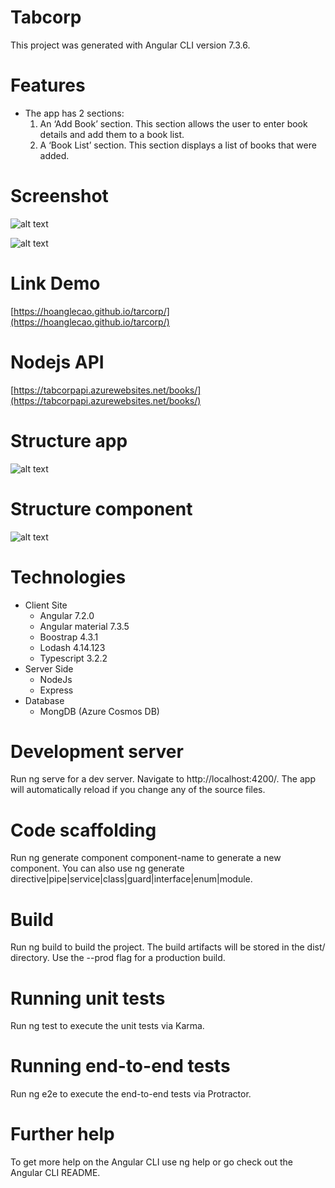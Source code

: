 # Tabcorp
This project was generated with Angular CLI version 7.3.6.

# Features
  - The app has 2 sections:
      1. 	An ‘Add Book’ section. This section allows the user to enter book details and add them to a book list.
      2.	A ‘Book List’ section. This section displays a list of books that were added.

# Screenshot
![alt text](https://github.com/hoanglecao/images/blob/master/add_book.png "") 

![alt text](https://github.com/hoanglecao/images/blob/master/book_list.png "")

# Link Demo
  [https://hoanglecao.github.io/tarcorp/](https://hoanglecao.github.io/tarcorp/)
  
# Nodejs API
  [https://tabcorpapi.azurewebsites.net/books/](https://tabcorpapi.azurewebsites.net/books/)
        
# Structure app
![alt text](https://github.com/hoanglecao/images/blob/master/app_structure1.png "")

# Structure component
![alt text](https://github.com/hoanglecao/images/blob/master/component-structure.png "")

# Technologies
   - Client Site
      - Angular 7.2.0
      - Angular material 7.3.5
      - Boostrap 4.3.1
      - Lodash 4.14.123
      - Typescript 3.2.2
   - Server Side
      - NodeJs
      - Express
   - Database
      - MongDB (Azure Cosmos DB)
  
# Development server
Run ng serve for a dev server. Navigate to http://localhost:4200/. The app will automatically reload if you change any of the source files.

# Code scaffolding
Run ng generate component component-name to generate a new component. You can also use ng generate directive|pipe|service|class|guard|interface|enum|module.

# Build
Run ng build to build the project. The build artifacts will be stored in the dist/ directory. Use the --prod flag for a production build.

# Running unit tests
Run ng test to execute the unit tests via Karma.

# Running end-to-end tests
Run ng e2e to execute the end-to-end tests via Protractor.

# Further help
To get more help on the Angular CLI use ng help or go check out the Angular CLI README.
